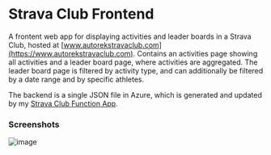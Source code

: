 # Strava Club Frontend

A frontent web app for displaying activities and leader boards in a Strava Club, hosted at [www.autorekstravaclub.com](https://www.autorekstravaclub.com). Contains an activities page showing all activities and a leader board page, where activities are aggregated. The leader board page is filtered by activity type, and can additionally be filtered by a date range and by specific athletes.

The backend is a single JSON file in Azure, which is generated and updated by my [Strava Club Function App](https://github.com/iamlogand/strava-function-app).

### Screenshots
![image](https://github.com/iamlogand/strava-club-frontend/assets/104830874/bd48b280-dc81-41fc-959d-cbbee255947b)
